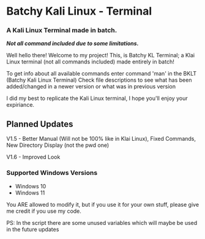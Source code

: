 # Batchy Kali Linux - Terminal
### A Kali Linux Terminal made in batch.
***Not all command included due to some limitations.***

Well hello there! Welcome to my project!
This, is Batchy KL Terminal; a Klai Linux terminal (not all commands included) made entirely in batch!

To get info about all available commands enter command 'man' in the BKLT (Batchy Kali Linux Terminal)
Check file descriptions to see what has been added/changed in a newer version or what was in previous version

I did my best to replicate the Kali Linux terminal, I hope you'll enjoy your expiriance.

## Planned Updates

V1.5 - Better Manual (Will not be 100% like in Klai Linux), Fixed Commands, New Directory Display (not the pwd one)

V1.6 - Improved Look

### Supported Windows Versions
- Windows 10
- Windows 11

You ARE allowed to modify it, but if you use it for your own stuff, please give me credit if you use my code.

PS: In the script there are some unused variables which will maybe be used in the future updates
